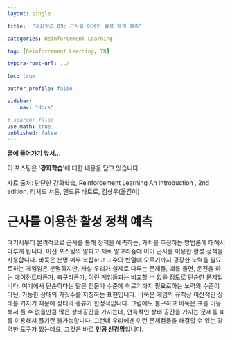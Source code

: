 ```yaml
---
layout: single

title:  "강화학습 09: 근사를 이용한 활성 정책 예측"

categories: Reinforcement Learning

tag: [Reinforcement Learning, TD]

typora-root-url: ../

toc: true

author_profile: false

sidebar:
    nav: "docs"

# search: false
use_math: true
published: false
---
```




**글에 들어가기 앞서...**

이 포스팅은 '**강화학습**'에 대한 내용을 담고 있습니다.



자료 출처: 단단한 강화학습, Reinforcement Learning An Introduction , 2nd edition. 리처드 서튼, 앤드류 바트로, 김성우(옮긴이)









# 근사를 이용한 활성 정책 예측

여기서부터 본격적으로 근사를 통해 정책을 예측하는, 가치를 추정하는 방법론에 대해서 다루게 됩니다. 이전 포스팅의 알파고 제로 알고리즘에 이미 근사를 이용한 활성 정책을 사용합니다. 바둑은 분명 매우 복잡하고 고수의 반열에 오르기까지 굉장한 노력을 필요로하는 게임임은 분명하지만, 사실 우리가 실제로 다루는 문제들, 예를 들면, 운전을 하는 에이전트라든가, 축구라든가, 이런 게임들과는 비교할 수 없을 정도로 단순한 문제입니다. 여기에서 단순하다는 말은 전문가 수준에 이르기까지 필요로하는 노력의 수준이 아닌, 가능한 상태의 가짓수를 지칭하는 표현입니다. 바둑은 게임의 규칙상 이산적인 상태를 가지기 때문에 상태의 종류가 한정적입니다. 그럼에도 불구하고 바둑은 표를 이용해서 풀 수 없을만큼 많은 상태공간을 가지는데, 연속적인 상태 공간을 가지는 문제를 표를 이용해서 풀기란 불가능합니다. 그런데 우리에겐 이런 문제점들을 해결할 수 있는 강력한 도구가 있는데요, 그것은 바로 **인공 신경망**입니다.



































